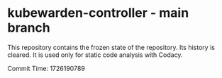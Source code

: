 # kubewarden-controller - main branch

This repository contains the frozen state of the repository.
Its history is cleared. It is used only for static code
analysis with Codacy.

Commit Time: 1726190789